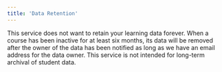 ```yaml
---
title: 'Data Retention'
---
```


This service does not want to retain your learning data forever.   When a course has been inactive for at least six months, its data will be removed after the owner of the data has been notified as long as we have an email address for the data owner.  This service is not intended for long-term archival of student data.



